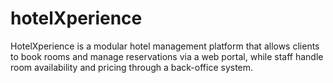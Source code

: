 # hotelXperience
HotelXperience is a modular hotel management platform that allows clients to book rooms and manage reservations via a web portal, while staff handle room availability and pricing through a back-office system.
